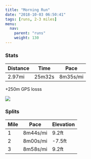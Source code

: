 ```yaml
---
title: "Morning Run"
date: "2018-10-03 06:50:41"
tags: [runs, 2-3 miles]
menu:
  nav:
    parent: "runs"
    weight: 130
---
```


### Stats

| Distance | Time | Pace |
|----------|------|------|
|2.97mi|25m32s|8m35s/mi|

+250m GPS losss

<img src='https://maps.googleapis.com/maps/api/staticmap?maptype=roadmap&path=enc:mhjeIxezLzDVlJbQpFtQpFb^bAjJo@mAjA|n@_BxF[`Nj@}PbE_HqC{Dv@uTeGaj@gIc^gFkFaEoJaCBsEyEsDwQPyFkDiCd@fC&key=AIzaSyC1MId7bFpkLXNAaYhBSTb8jLyiSqzbDtM&size=800x800&markers=color:yellow|label:S|53.46967,-2.26925&markers=color:green|label:F|53.47214000000001,-2.2640599999999993'>

### Splits

| Mile | Pace | Elevation |
|------|------|-----------|
|1|8m44s/mi|9.2ft|
|2|8m00s/mi|-7.5ft|
|3|8m58s/mi|9.2ft|
